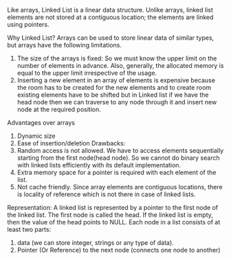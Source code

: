 Like arrays, Linked List is a linear data structure. Unlike arrays, linked list elements are not stored at a contiguous location; the elements are linked using pointers.

Why Linked List? 
Arrays can be used to store linear data of similar types, but arrays have the following limitations. 
1) The size of the arrays is fixed: So we must know the upper limit on the number of elements in advance. Also, generally, the allocated memory is equal to the upper limit irrespective of the usage. 
2) Inserting a new element in an array of elements is expensive because the room has to be created for the new elements and to create room existing elements have to be shifted but in Linked list if we have the head node then we can traverse to any node through it and insert new node at the required position.

Advantages over arrays 
1) Dynamic size 
2) Ease of insertion/deletion
Drawbacks: 
1) Random access is not allowed. We have to access elements sequentially starting from the first node(head node). So we cannot do binary search with linked lists efficiently with its default implementation. 
2) Extra memory space for a pointer is required with each element of the list. 
3) Not cache friendly. Since array elements are contiguous locations, there is locality of reference which is not there in case of linked lists.

Representation: 
A linked list is represented by a pointer to the first node of the linked list. The first node is called the head. If the linked list is empty, then the value of the head points to NULL. 
Each node in a list consists of at least two parts: 
1) data (we can store integer, strings or any type of data).
2) Pointer (Or Reference) to the next node (connects one node to another)